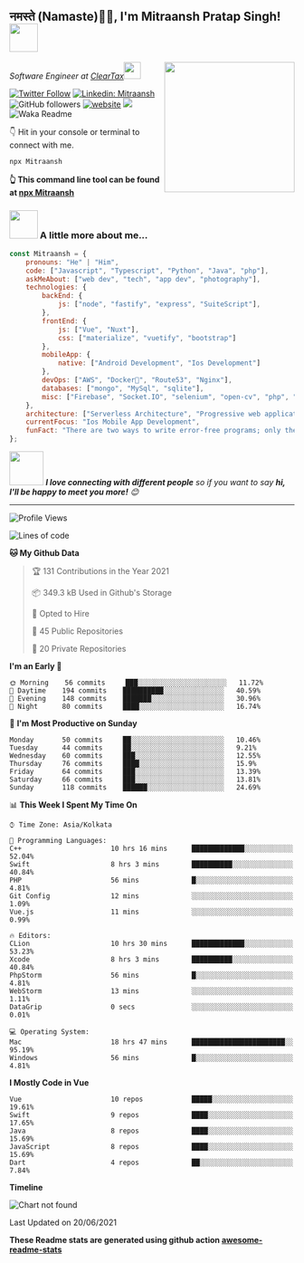 <h2>नमस्ते (Namaste)🙏🏻, I'm Mitraansh Pratap Singh! <img src="https://media.giphy.com/media/12oufCB0MyZ1Go/giphy.gif" width="50"></h2>
<img align='right' src="https://media.giphy.com/media/M9gbBd9nbDrOTu1Mqx/giphy.gif" width="230">
<p><em>Software Engineer at <a href="http://www.cleartax.in">ClearTax</a><img src="https://media.giphy.com/media/WUlplcMpOCEmTGBtBW/giphy.gif" width="30"> 
</em></p>

[![Twitter Follow](https://img.shields.io/twitter/follow/misterMitraansh?label=Follow)](https://twitter.com/intent/follow?screen_name=misterMitraansh)
[![Linkedin: Mitraansh](https://img.shields.io/badge/-Mitraansh-blue?style=flat-square&logo=Linkedin&logoColor=white&link=https://www.linkedin.com/in/Mitraansh-p-singh/)](https://www.linkedin.com/in/Mitraansh-p-singh/)
![GitHub followers](https://img.shields.io/github/followers/Mitraansh098?label=Follow&style=social)
[![website](https://img.shields.io/badge/Website-46a2f1.svg?&style=flat-square&logo=Google-Chrome&logoColor=white&link=https://Mitraanshsingh.me/)](https://Mitraanshsingh.me/)
![](https://visitor-badge.glitch.me/badge?page_id=Mitraansh098.Mitraansh098)
![Waka Readme](https://github.com/Mitraansh098/Mitraansh098/workflows/Waka%20Readme/badge.svg)

👇 Hit in your console or terminal to connect with me.

```bash
npx Mitraansh
```
**👆 This command line tool can be found at [npx Mitraansh](https://github.com/Mitraansh098/npx_card)**

### <img src="https://media.giphy.com/media/VgCDAzcKvsR6OM0uWg/giphy.gif" width="50"> A little more about me...  

```javascript
const Mitraansh = {
    pronouns: "He" | "Him",
    code: ["Javascript", "Typescript", "Python", "Java", "php"],
    askMeAbout: ["web dev", "tech", "app dev", "photography"],
    technologies: {
        backEnd: {
            js: ["node", "fastify", "express", "SuiteScript"],
        },
        frontEnd: {
            js: ["Vue", "Nuxt"],
            css: ["materialize", "vuetify", "bootstrap"]
        },
        mobileApp: {
            native: ["Android Development", "Ios Development"]
        },
        devOps: ["AWS", "Docker🐳", "Route53", "Nginx"],
        databases: ["mongo", "MySql", "sqlite"],
        misc: ["Firebase", "Socket.IO", "selenium", "open-cv", "php", "SuiteApp"]
    },
    architecture: ["Serverless Architecture", "Progressive web applications", "Single page applications"],
    currentFocus: "Ios Mobile App Development",
    funFact: "There are two ways to write error-free programs; only the third one works"
};
```

<img src="https://media.giphy.com/media/LnQjpWaON8nhr21vNW/giphy.gif" width="60"> <em><b>I love connecting with different people</b> so if you want to say <b>hi, I'll be happy to meet you more!</b> 😊</em>

---
<!--START_SECTION:waka-->
![Profile Views](http://img.shields.io/badge/Profile%20Views-874-blue)

![Lines of code](https://img.shields.io/badge/From%20Hello%20World%20I%27ve%20Written-1.5%20million%20lines%20of%20code-blue)

**🐱 My Github Data** 

> 🏆 131 Contributions in the Year 2021
 > 
> 📦 349.3 kB Used in Github's Storage 
 > 
> 💼 Opted to Hire
 > 
> 📜 45 Public Repositories 
 > 
> 🔑 20 Private Repositories  
 > 
**I'm an Early 🐤** 

```text
🌞 Morning    56 commits     ███░░░░░░░░░░░░░░░░░░░░░░   11.72% 
🌆 Daytime    194 commits    ██████████░░░░░░░░░░░░░░░   40.59% 
🌃 Evening    148 commits    ███████░░░░░░░░░░░░░░░░░░   30.96% 
🌙 Night      80 commits     ████░░░░░░░░░░░░░░░░░░░░░   16.74%

```
📅 **I'm Most Productive on Sunday** 

```text
Monday       50 commits     ██░░░░░░░░░░░░░░░░░░░░░░░   10.46% 
Tuesday      44 commits     ██░░░░░░░░░░░░░░░░░░░░░░░   9.21% 
Wednesday    60 commits     ███░░░░░░░░░░░░░░░░░░░░░░   12.55% 
Thursday     76 commits     ████░░░░░░░░░░░░░░░░░░░░░   15.9% 
Friday       64 commits     ███░░░░░░░░░░░░░░░░░░░░░░   13.39% 
Saturday     66 commits     ███░░░░░░░░░░░░░░░░░░░░░░   13.81% 
Sunday       118 commits    ██████░░░░░░░░░░░░░░░░░░░   24.69%

```


📊 **This Week I Spent My Time On** 

```text
⌚︎ Time Zone: Asia/Kolkata

💬 Programming Languages: 
C++                      10 hrs 16 mins      █████████████░░░░░░░░░░░░   52.04% 
Swift                    8 hrs 3 mins        ██████████░░░░░░░░░░░░░░░   40.84% 
PHP                      56 mins             █░░░░░░░░░░░░░░░░░░░░░░░░   4.81% 
Git Config               12 mins             ░░░░░░░░░░░░░░░░░░░░░░░░░   1.09% 
Vue.js                   11 mins             ░░░░░░░░░░░░░░░░░░░░░░░░░   0.99%

🔥 Editors: 
CLion                    10 hrs 30 mins      █████████████░░░░░░░░░░░░   53.23% 
Xcode                    8 hrs 3 mins        ██████████░░░░░░░░░░░░░░░   40.84% 
PhpStorm                 56 mins             █░░░░░░░░░░░░░░░░░░░░░░░░   4.81% 
WebStorm                 13 mins             ░░░░░░░░░░░░░░░░░░░░░░░░░   1.11% 
DataGrip                 0 secs              ░░░░░░░░░░░░░░░░░░░░░░░░░   0.01%

💻 Operating System: 
Mac                      18 hrs 47 mins      ███████████████████████░░   95.19% 
Windows                  56 mins             █░░░░░░░░░░░░░░░░░░░░░░░░   4.81%

```

**I Mostly Code in Vue** 

```text
Vue                      10 repos            █████░░░░░░░░░░░░░░░░░░░░   19.61% 
Swift                    9 repos             ████░░░░░░░░░░░░░░░░░░░░░   17.65% 
Java                     8 repos             ████░░░░░░░░░░░░░░░░░░░░░   15.69% 
JavaScript               8 repos             ████░░░░░░░░░░░░░░░░░░░░░   15.69% 
Dart                     4 repos             ██░░░░░░░░░░░░░░░░░░░░░░░   7.84%

```


**Timeline**

![Chart not found](https://raw.githubusercontent.com/Mitraansh098/Mitraansh098/master/charts/bar_graph.png) 


 Last Updated on 20/06/2021
<!--END_SECTION:waka-->

**These Readme stats are generated using github action [awesome-readme-stats](https://github.com/Mitraansh098/waka-readme-stats)**
